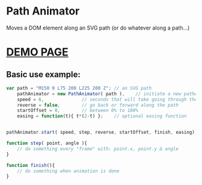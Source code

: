 Path Animator
=============
Moves a DOM element along an SVG path (or do whatever along a path...)

# [DEMO PAGE](http://yaireo.github.io/pathAnimator/)

## Basic use example:
```javascript
var path = "M150 0 L75 200 L225 200 Z"; // an SVG path
    pathAnimator = new PathAnimator( path ),    // initiate a new pathAnimator object
    speed = 6,              // seconds that will take going through the whole path
    reverse = false,        // go back or forward along the path
    startOffset = 0,        // between 0% to 100%
    easing = function(t){ t*(2-t) };    // optional easing function


pathAnimator.start( speed, step, reverse, startOffset, finish, easing);

function step( point, angle ){
    // do something every "frame" with: point.x, point.y & angle
}

function finish(){
    // do something when animation is done
}
```